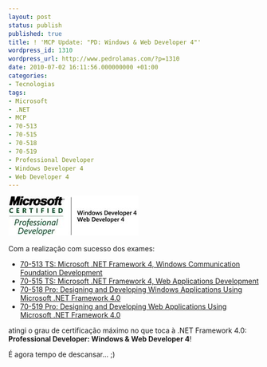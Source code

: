 ```yaml
---
layout: post
status: publish
published: true
title: ! 'MCP Update: "PD: Windows & Web Developer 4"'
wordpress_id: 1310
wordpress_url: http://www.pedrolamas.com/?p=1310
date: 2010-07-02 16:11:56.000000000 +01:00
categories:
- Tecnologias
tags:
- Microsoft
- .NET
- MCP
- 70-513
- 70-515
- 70-518
- 70-519
- Professional Developer
- Windows Developer 4
- Web Developer 4
---
```

![](wp-content/uploads/2010/07/PD-Windows-Web-Developer-4.jpg "PD: Windows & Web Developer 4")

Com a realização com sucesso dos exames:

-   [70-513 TS: Microsoft .NET Framework 4, Windows Communication Foundation Development](http://www.microsoft.com/learning/en/us/exam.aspx?ID=70-513)
-   [70-515 TS: Microsoft .NET Framework 4, Web Applications Development](http://www.microsoft.com/learning/en/us/exam.aspx?ID=70-515)
-   [70-518 Pro: Designing and Developing Windows Applications Using Microsoft .NET Framework 4.0](http://www.microsoft.com/learning/en/us/exam.aspx?ID=70-518)
-   [70-519 Pro: Designing and Developing Web Applications Using Microsoft .NET Framework 4.0](http://www.microsoft.com/learning/en/us/exam.aspx?ID=70-513)

atingi o grau de certificação máximo no que toca à .NET Framework 4.0: **Professional Developer: Windows & Web Developer 4**!

É agora tempo de descansar... ;)
